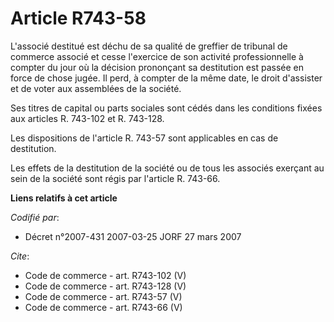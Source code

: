 # Article R743-58

L'associé destitué est déchu de sa qualité de greffier de tribunal de commerce associé et cesse l'exercice de son activité
professionnelle à compter du jour où la décision prononçant sa destitution est passée en force de chose jugée. Il perd, à
compter de la même date, le droit d'assister et de voter aux assemblées de la société. 

Ses titres de capital ou parts sociales sont cédés dans les conditions fixées aux articles R. 743-102 et R. 743-128. 

Les dispositions de l'article R. 743-57 sont applicables en cas de destitution. 

Les effets de la destitution de la société ou de tous les associés exerçant au sein de la société sont régis par l'article R.
743-66.

**Liens relatifs à cet article**

_Codifié par_:

  - Décret n°2007-431 2007-03-25 JORF 27 mars 2007

_Cite_:

  - Code de commerce - art. R743-102 (V)
  - Code de commerce - art. R743-128 (V)
  - Code de commerce - art. R743-57 (V)
  - Code de commerce - art. R743-66 (V)
